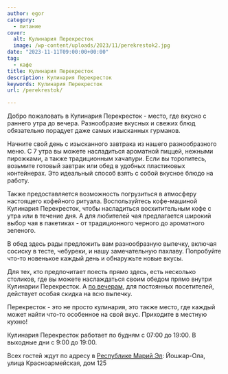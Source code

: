 ```yaml
---
author: egor
category:
  - питание
cover:
  alt: Кулинария Перекресток
  image: /wp-content/uploads/2023/11/perekrestok2.jpg
date: "2023-11-11T09:00:00+00:00"
tag:
  - кафе
title: Кулинария Перекресток
description: Кулинария Перекресток
keywords: Кулинария Перекресток
url: /perekrestok/

---
```

Добро пожаловать в Кулинария Перекресток \- место, где вкусно с раннего утра до вечера. Разнообразие вкусных и свежих блюд обязательно порадует даже самых изысканных гурманов.

Начните свой день с изысканного завтрака из нашего разнообразного меню. С 7 утра вы можете насладиться ароматной пиццей, нежными пирожками, а также традиционным хачапури. Если вы торопитесь, возьмите готовый завтрак или обед в удобных пластиковых контейнерах. Это идеальный способ взять с собой вкусное блюдо на работу.

Также предоставляется возможность погрузиться в атмосферу настоящего кофейного ритуала. Воспользуйтесь кофе\-машиной Кулинария Перекресток, чтобы насладиться восхитительным кофе с утра или в течение дня. А для любителей чая предлагается широкий выбор чая в пакетиках \- от традиционного черного до ароматного зеленого.

В обед здесь рады предложить вам разнообразную выпечку, включая сосиску в тесте, чебуреки, и нашу замечательную пахлаву. Попробуйте что-то новенькое каждый день и обнаружьте новые вкусы.

Для тех, кто предпочитает поесть прямо здесь, есть несколько столиков, где вы можете наслаждаться своим обедом прямо внутри Кулинарии Перекресток. А [по вечерам](/saraj/), для постоянных посетителей, действует особая скидка на всю выпечку.

Перекресток \- это не просто кулинария, это также место, где каждый может найти что-то особенное на свой вкус. Приходите в местную кухню!

Кулинария Перекресток работает по будням с 07:00 до 19:00. В выходные дни с 9:00 до 19:00.

Всех гостей ждут по адресу в [Республике Марий Эл](/): Йошкар-Ола, улица Красноармейская, дом 125
